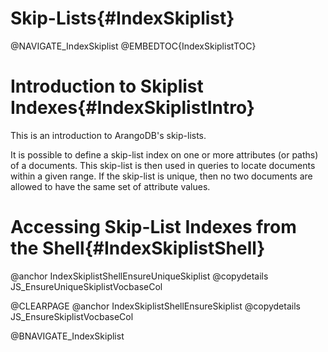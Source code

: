 Skip-Lists{#IndexSkiplist}
==========================

@NAVIGATE_IndexSkiplist
@EMBEDTOC{IndexSkiplistTOC}

Introduction to Skiplist Indexes{#IndexSkiplistIntro}
=====================================================

This is an introduction to ArangoDB's skip-lists.

It is possible to define a skip-list index on one or more attributes (or paths)
of a documents. This skip-list is then used in queries to locate documents
within a given range. If the skip-list is unique, then no two documents are
allowed to have the same set of attribute values.

Accessing Skip-List Indexes from the Shell{#IndexSkiplistShell}
===============================================================

@anchor IndexSkiplistShellEnsureUniqueSkiplist
@copydetails JS_EnsureUniqueSkiplistVocbaseCol

@CLEARPAGE
@anchor IndexSkiplistShellEnsureSkiplist
@copydetails JS_EnsureSkiplistVocbaseCol

@BNAVIGATE_IndexSkiplist
